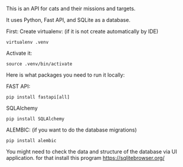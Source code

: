 This is an API for cats and their missions and targets.

It uses Python, Fast API, and SQLite as a database.

First:  Create virtualenv: (if it is not create automatically by IDE)
```
virtualenv .venv
```
Activate it:
```
source .venv/bin/activate
```

Here is what packages you need to run it locally:


FAST API: 
```
pip install fastapi[all]
```

SQLAlchemy
```
pip install SQLAlchemy
```

ALEMBIC: (if you want to do the database migrations)
```
pip install alembic
```


You might need to check the data and structure of
the database via UI application.
for that install this program 
https://sqlitebrowser.org/


